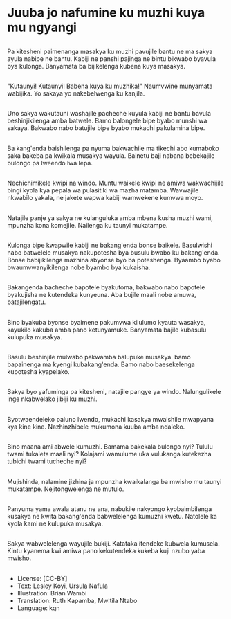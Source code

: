 # Juuba jo nafumine ku muzhi kuya mu ngyangi

##
Pa kitesheni paimenanga masakya ku muzhi pavujile bantu ne ma sakya ayula nabipe ne bantu. Kabiji ne panshi pajinga ne bintu bikwabo byavula bya kulonga. Banyamata ba bijikelenga kubena kuya masakya.

##
"Kutaunyi! Kutaunyi! Babena kuya ku muzhika!" Naumvwine munyamata wabijika. Yo sakaya yo nakebelwenga ku kanjila.

##
Uno sakya wakutauni washajile pacheche kuyula kabiji ne bantu bavula beshinjikilenga amba batwele. Bamo balongele bipe byabo munshi wa sakaya. Bakwabo nabo batujile bipe byabo mukachi pakulamina bipe.

##
Ba kang'enda baishilenga pa nyuma bakwachile ma tikechi abo kumaboko saka bakeba pa kwikala musakya wayula. Bainetu baji nabana bebekajile bulongo pa lweendo lwa lepa.

##
Nechichimikele kwipi na windo. Muntu waikele kwipi ne amiwa wakwachijile bingi kyola kya pepala wa pulasitiki wa mazha matamba. Wavwajile nkwabilo yakala, ne jakete wapwa kabiji wamwekene kumvwa moyo.

##
Natajile panje ya sakya ne kulanguluka amba mbena kusha muzhi wami, mpunzha kona komejile. Nailenga ku taunyi mukatampe.

##
Kulonga bipe kwapwile kabiji ne bakang'enda bonse baikele. Basulwishi nabo batwelele musakya nakupotesha bya busulu bwabo ku bakang'enda. Bonse babijikilenga mazhina abyonse byo ba poteshenga. Byaambo byabo bwaumvwanyikilenga nobe byambo bya kukaisha.

##
Bakangenda bacheche bapotele byakutoma, bakwabo nabo bapotele byakujisha ne kutendeka kunyeuna. Aba bujile maali nobe amuwa, batajilengatu.

##
Bino byakuba byonse byaimene pakumvwa kilulumo kyauta wasakya, kayukilo kakuba amba pano ketunyamuke. Banyamata bajile kubasulu kulupuka musakya.

##
Basulu beshinjile mulwabo pakwamba balupuke musakya. bamo bapainenga ma kyengi kubakang'enda. Bamo nabo baesekelenga kupotesha kyapelako.

##
Sakya byo yafuminga pa kitesheni, natajile pangye ya windo. Nalungulikele inge nkabwelako jibiji ku muzhi.

##
Byotwaendeleko paluno lwendo, mukachi kasakya mwaishile mwapyana kya kine kine. Nazhinzhibele mukumona kuuba amba ndaleko.

##
Bino maana ami abwele kumuzhi. Bamama bakekala bulongo nyi? Tululu twami tukaleta maali nyi? Kolajami wamulume uka vulukanga kutekezha tubichi twami tucheche nyi?

##
Mujishinda, nalamine jizhina ja mpunzha kwaikalanga ba mwisho mu taunyi mukatampe. Nejitongwelenga ne mutulo.

##
Panyuma yama awala atanu ne ana, nabukile nakyongo kyobaimbilenga kusakya ne kwita bakang'enda babwelelenga kumuzhi kwetu. Natolele ka kyola kami ne kulupuka musakya.

##
Sakya wabwelelenga wayujile bukiji. Katataka itendeke kubwela kumusela. Kintu kyanema kwi amiwa pano kekutendeka kukeba kuji nzubo yaba mwisho.

##
* License: [CC-BY]
* Text: Lesley Koyi, Ursula Nafula
* Illustration: Brian Wambi
* Translation: Ruth Kapamba, Mwitila Ntabo
* Language: kqn
